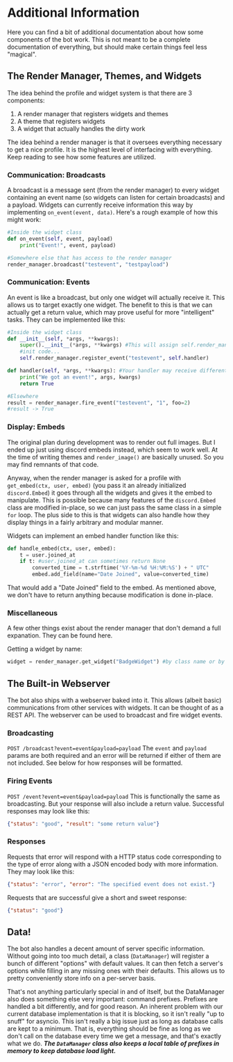 # Additional Information
Here you can find a bit of additional documentation about how some components of the bot work. This is not meant to be a complete documentation of everything, but should make certain things feel less "magical".

## The Render Manager, Themes, and Widgets
The idea behind the profile and widget system is that there are 3 components:

 1. A render manager that registers widgets and themes
 2. A theme that registers widgets
 3. A widget that actually handles the dirty work

The idea behind a render manager is that it oversees everything necessary to get a nice profile. It is the highest level of interfacing with everything. Keep reading to see how some features are utilized.

### Communication: Broadcasts
 A broadcast is a message sent (from the render manager) to every widget containing an event name (so widgets can listen for certain broadcasts) and a payload. Widgets can currently receive information this way by implementing `on_event(event, data)`. Here's a rough example of how this might work:
```python
#Inside the widget class
def on_event(self, event, payload)
	print("Event!", event, payload)

#Somewhere else that has access to the render manager
render_manager.broadcast("testevent", "testpayload")
```

### Communication: Events
An event is like a broadcast, but only one widget will actually receive it. This allows us to target exactly one widget. The benefit to this is that we can actually get a return value, which may prove useful for more "intelligent" tasks. They can be implemented like this:
```python
#Inside the widget class
def __init__(self, *args, **kwargs):
	super().__init__(*args, **kwargs) #This will assign self.render_manager
	#init code...
	self.render_manager.register_event("testevent", self.handler)

def handler(self, *args, **kwargs): #Your handler may receive different args
	print("We got an event!", args, kwargs)
	return True

#Elsewhere
result = render_manager.fire_event("testevent", "1", foo=2)
#result -> True
```
### Display: Embeds
The original plan during development was to render out full images. But I ended up just using discord embeds instead, which seem to work well. At the time of writing themes and `render_image()` are basically unused. So you may find remnants of that code.

Anyway, when the render manager is asked for a profile with `get_embed(ctx, user, embed)` (you pass it an already initialized `discord.Embed`) it goes through all the widgets and gives it the embed to manipulate. This is possible because many features of the `discord.Embed` class are modified in-place, so we can just pass the same class in a simple `for` loop. The plus side to this is that widgets can also handle how they display things in a fairly arbitrary and modular manner. 

Widgets can implement an embed handler function like this:
```python
def handle_embed(ctx, user, embed):
	t = user.joined_at
	if t: #user.joined_at can sometimes return None
		converted_time = t.strftime('%Y-%m-%d %H:%M:%S') + " UTC"
		embed.add_field(name="Date Joined", value=converted_time)
```
That would add a "Date Joined" field to the embed. As mentioned above, we don't have to return anything because modification is done in-place.
### Miscellaneous
A few other things exist about the render manager that don't demand a full expanation. They can be found here.

Getting a widget by name:
```python
widget = render_manager.get_widget("BadgeWidget") #by class name or by Widget.name
```

## The Built-in Webserver
The bot also ships with a webserver baked into it. This allows (albeit basic) communications from other services with widgets. It can be thought of as a REST API. The webserver can be used to broadcast and fire widget events.

### Broadcasting
```POST /broadcast?event=event&payload=payload```
The `event` and `payload` params are both required and an error will be returned if either of them are not included. See below for how responses will be formatted.
### Firing Events
```POST /event?event=event&payload=payload```
This is functionally the same as broadcasting. But your response will also include a return value. Successful responses may look like this:
```json
{"status": "good", "result": "some return value"}
```
### Responses
Requests that error will respond with a HTTP status code corresponding to the type of error along with a JSON encoded body with more information. They may look like this:
```json
{"status": "error", "error": "The specified event does not exist."}
```

Requests that are successful give a short and sweet response:
```json
{"status": "good"}
```

## Data!
The bot also handles a decent amount of server specific information. Without going into too much detail, a class (`DataManager`)  will register a bunch of different "options" with default values. It can then fetch a server's options while filling in any missing ones with their defaults. This allows us to pretty conveniently store info on a per-server basis.

That's not anything particularly special in and of itself, but the DataManager also does something else very important: command prefixes. Prefixes are handled a bit differently, and for good reason. An inherent problem with our current database implementation is that it is blocking, so it isn't really "up to snuff" for asyncio. This isn't really a big issue just as long as database calls are kept to a minimum. That is, everything should be fine as long as we don't call on the database every time we get a message, and that's exactly what we do. ***The `DataManager` class also keeps a local table of prefixes in memory to keep database load light.***